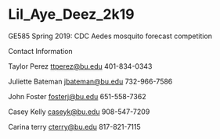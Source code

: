 # Lil_Aye_Deez_2k19
GE585 Spring 2019: CDC Aedes mosquito forecast competition

Contact Information

Taylor Perez
ttperez@bu.edu
401-834-0343


Juliette Bateman
jbateman@bu.edu
732-966-7586

John Foster
fosterj@bu.edu
651-558-7362


Casey Kelly
caseyk@bu.edu
908-547-7209

Carina terry
cterry@bu.edu
817-821-7115

